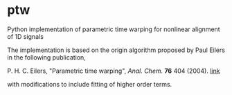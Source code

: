 # ptw
Python implementation of parametric time warping for nonlinear alignment of 1D signals



The implementation is based on the origin algorithm proposed by Paul Eilers in the following publication,

P. H. C. Eilers, "Parametric time warping", *Anal. Chem.* **76** 404 (2004). [link](https://pubs.acs.org/doi/abs/10.1021/ac034800e)

with modifications to include fitting of higher order terms.